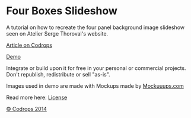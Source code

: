 Four Boxes Slideshow
=========

A tutorial on how to recreate the four panel background image slideshow seen on Atelier Serge Thoroval's website.

[Article on Codrops](http://tympanus.net/codrops/?p=19242)

[Demo](http://tympanus.net/Development/FourBoxes/)

Integrate or build upon it for free in your personal or commercial projects. Don't republish, redistribute or sell "as-is". 

Images used in demo are made with Mockups made by [Mockuuups.com](http://www.mockuuups.com/)

Read more here: [License](http://tympanus.net/codrops/licensing/)

[© Codrops 2014](http://www.codrops.com)